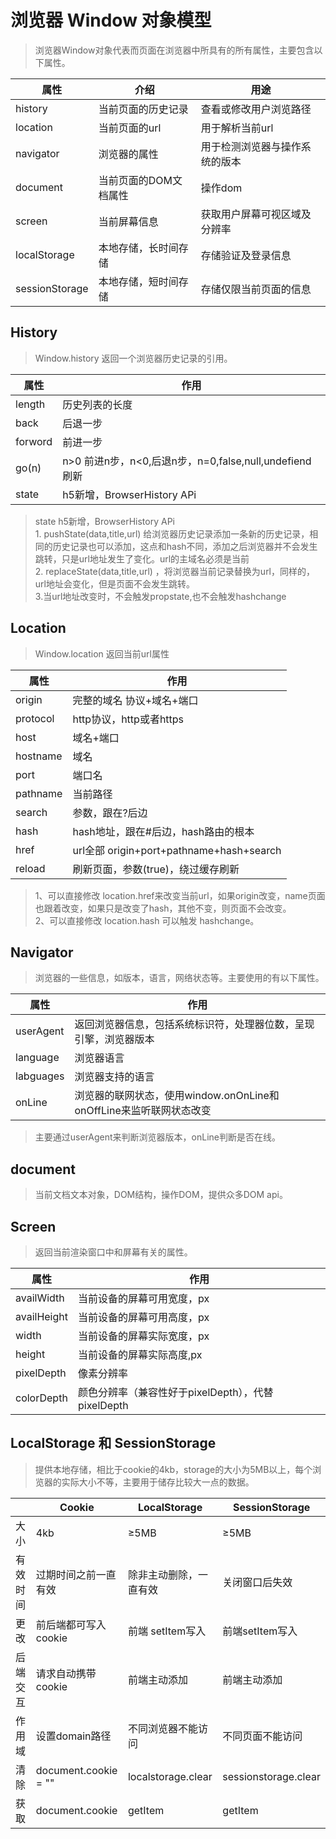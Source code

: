 # 浏览器 Window 对象模型
> 浏览器Window对象代表而页面在浏览器中所具有的所有属性，主要包含以下属性。  

|属性|介绍|用途|
|----|----|----|
|history|当前页面的历史记录|查看或修改用户浏览路径
|location|当前页面的url|用于解析当前url
|navigator|浏览器的属性|用于检测浏览器与操作系统的版本
|document|当前页面的DOM文档属性|操作dom
|screen|当前屏幕信息|获取用户屏幕可视区域及分辨率
|localStorage|本地存储，长时间存储|存储验证及登录信息
|sessionStorage|本地存储，短时间存储|存储仅限当前页面的信息

## History
> Window.history 返回一个浏览器历史记录的引用。

|属性|作用
|---|---|
|length|历史列表的长度|
|back|后退一步|
|forword|前进一步|
|go(n)|n>0 前进n步，n<0,后退n步，n=0,false,null,undefiend 刷新|
|state|h5新增，BrowserHistory APi|

> state h5新增，BrowserHistory APi  
    1. pushState(data,title,url) 给浏览器历史记录添加一条新的历史记录，相同的历史记录也可以添加，这点和hash不同，添加之后浏览器并不会发生跳转，只是url地址发生了变化。url的主域名必须是当前  
    2. replaceState(data,title,url) ，将浏览器当前记录替换为url，同样的，url地址会变化，但是页面不会发生跳转。  
    3.当url地址改变时，不会触发propstate,也不会触发hashchange

## Location
> Window.location 返回当前url属性

|属性|作用|
|---|---|
|origin|完整的域名 协议+域名+端口|
|protocol|http协议，http或者https|
|host|域名+端口|
|hostname|域名|
|port|端口名|
|pathname|当前路径|
|search|参数，跟在?后边|
|hash|hash地址，跟在#后边，hash路由的根本|
|href|url全部 origin+port+pathname+hash+search|
|reload|刷新页面，参数(true)，绕过缓存刷新|
> 1、可以直接修改 location.href来改变当前url，如果origin改变，name页面也跟着改变，如果只是改变了hash，其他不变，则页面不会改变。  
  2、可以直接修改 location.hash 可以触发 hashchange。
  
## Navigator
> 浏览器的一些信息，如版本，语言，网络状态等。主要使用的有以下属性。

|属性|作用|
|---|---|
|userAgent|返回浏览器信息，包括系统标识符，处理器位数，呈现引擎，浏览器版本
|language|浏览器语言|
|labguages|浏览器支持的语言|
|onLine|浏览器的联网状态，使用window.onOnLine和onOffLine来监听联网状态改变
> 主要通过userAgent来判断浏览器版本，onLine判断是否在线。

## document
>当前文档文本对象，DOM结构，操作DOM，提供众多DOM api。

## Screen
> 返回当前渲染窗口中和屏幕有关的属性。

|属性|作用|
|---|---|
|availWidth|当前设备的屏幕可用宽度，px|
|availHeight|当前设备的屏幕可用高度，px|
|width|当前设备的屏幕实际宽度，px|
|height|当前设备的屏幕实际高度,px|
|pixelDepth|像素分辨率|
|colorDepth|颜色分辨率（兼容性好于pixelDepth），代替pixelDepth|

## LocalStorage 和 SessionStorage
> 提供本地存储，相比于cookie的4kb，storage的大小为5MB以上，每个浏览器的实际大小不等，主要用于储存比较大一点的数据。

||Cookie|LocalStorage|SessionStorage|
|---|---|---|---|
|大小|4kb|≥5MB|≥5MB|
|有效时间|过期时间之前一直有效|除非主动删除，一直有效|关闭窗口后失效|
|更改|前后端都可写入cookie|前端 setItem写入|前端setItem写入|
|后端交互|请求自动携带cookie|前端主动添加|前端主动添加|
|作用域|设置domain路径|不同浏览器不能访问|不同页面不能访问|
|清除|document.cookie = ""|localstorage.clear|sessionstorage.clear|
|获取|document.cookie|getItem|getItem|